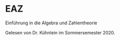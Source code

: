 # EAZ
Einführung in die Algebra und Zahlentheorie

Gelesen von Dr. Kühnlein im Sommersemester 2020.
